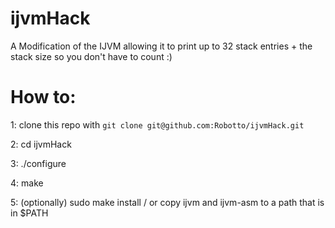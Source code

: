 # ijvmHack
A Modification of the IJVM allowing it to print up to 32 stack entries + the stack size so you don't have to count :)


# How to:
1: clone this repo with `git clone git@github.com:Robotto/ijvmHack.git`

2: cd ijvmHack

3: ./configure

4: make

5: (optionally) sudo make install / or copy ijvm and ijvm-asm to a path that is in $PATH

